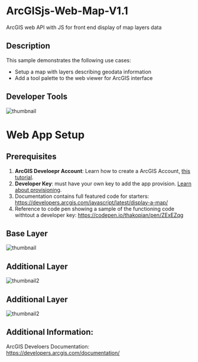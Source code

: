 # ArcGISjs-Web-Map-V1.1
ArcGIS web API with JS for front end display of map layers data


## Description
This sample demonstrates the following use cases:

* Setup a map with layers describing geodata information
* Add a tool palette to the web viewer for ArcGIS interface


## Developer Tools
![thumbnail](/help/preview1.png) 


# Web App Setup

## Prerequisites

1. **ArcGIS Develoepr Account**: Learn how to create a ArcGIS Account, [this tutorial](https://developers.arcgis.com/sign-up/). 
2. **Developer Key**: must have your own key to add the app provision. [Learn about provisioning](https://developers.arcgis.com/documentation/mapping-apis-and-services/security/api-keys/). 
3. Documentation contains full featured code  for starters: https://developers.arcgis.com/javascript/latest/display-a-map/
4. Reference to code pen showing a sample of the functioning code withtout a developer key: https://codepen.io/thakopian/pen/ZExEZqg


## Base Layer
![thumbnail](/help/preview1.png) 


## Additional Layer
![thumbnail2](/help/preview3.png) 


## Additional Layer
![thumbnail2](/help/preview3.png) 

## Additional Information:

ArcGIS Develoers Documentation: https://developers.arcgis.com/documentation/
